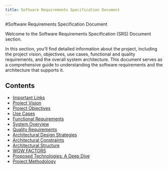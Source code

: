 ```yaml
---
title: Software Requirements Specification Document
---
```


#Software Requirements Specification Document

Welcome to the Software Requirements Specification (SRS) Document section.

In this section, you'll find detailed information about the project, including the project vision, objectives, use cases, functional and quality requirements, and the overall system architecture. This document serves as a comprehensive guide to understanding the software requirements and the architecture that supports it.

## Contents

- [Important Links](/documentation/srs/ImportantLinks.html)
- [Project Vision](/documentation/srs/introduction.html)
- [Project Objectives](/documentation/srs/project-objectives.html)
- [Use Cases](/documentation/srs/use-cases.html)
- [Functional Requirements](/documentation/srs/Functional-requirements.html)
- [System Overview](/documentation/srs/System-Overview.html)
- [Quality Requirements](/documentation/srs/quality-requirements.html)
- [Architectural Design Strategies](/documentation/srs/architectural-design-strategies.html)
- [Architectural Constraints](/documentation/srs/architectural-constraints.html)
- [Architectural Structure](/documentation/srs/architectural-structure.html)
- [WOW FACTORS](/documentation/srs/Wow-Factors.html)
- [Proposed Technologies: A Deep Dive](/documentation/srs/Proposed-technologies.html)
- [Project Methodology](/documentation/srs/project-methodology.html)
